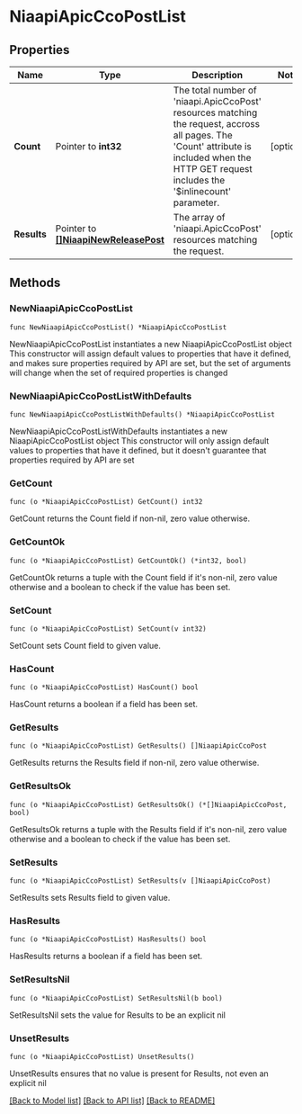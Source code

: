 # NiaapiApicCcoPostList

## Properties

Name | Type | Description | Notes
------------ | ------------- | ------------- | -------------
**Count** | Pointer to **int32** | The total number of &#39;niaapi.ApicCcoPost&#39; resources matching the request, accross all pages. The &#39;Count&#39; attribute is included when the HTTP GET request includes the &#39;$inlinecount&#39; parameter. | [optional] 
**Results** | Pointer to [**[]NiaapiNewReleasePost**](NiaapiNewReleasePost.md) | The array of &#39;niaapi.ApicCcoPost&#39; resources matching the request. | [optional] 

## Methods

### NewNiaapiApicCcoPostList

`func NewNiaapiApicCcoPostList() *NiaapiApicCcoPostList`

NewNiaapiApicCcoPostList instantiates a new NiaapiApicCcoPostList object
This constructor will assign default values to properties that have it defined,
and makes sure properties required by API are set, but the set of arguments
will change when the set of required properties is changed

### NewNiaapiApicCcoPostListWithDefaults

`func NewNiaapiApicCcoPostListWithDefaults() *NiaapiApicCcoPostList`

NewNiaapiApicCcoPostListWithDefaults instantiates a new NiaapiApicCcoPostList object
This constructor will only assign default values to properties that have it defined,
but it doesn't guarantee that properties required by API are set

### GetCount

`func (o *NiaapiApicCcoPostList) GetCount() int32`

GetCount returns the Count field if non-nil, zero value otherwise.

### GetCountOk

`func (o *NiaapiApicCcoPostList) GetCountOk() (*int32, bool)`

GetCountOk returns a tuple with the Count field if it's non-nil, zero value otherwise
and a boolean to check if the value has been set.

### SetCount

`func (o *NiaapiApicCcoPostList) SetCount(v int32)`

SetCount sets Count field to given value.

### HasCount

`func (o *NiaapiApicCcoPostList) HasCount() bool`

HasCount returns a boolean if a field has been set.

### GetResults

`func (o *NiaapiApicCcoPostList) GetResults() []NiaapiApicCcoPost`

GetResults returns the Results field if non-nil, zero value otherwise.

### GetResultsOk

`func (o *NiaapiApicCcoPostList) GetResultsOk() (*[]NiaapiApicCcoPost, bool)`

GetResultsOk returns a tuple with the Results field if it's non-nil, zero value otherwise
and a boolean to check if the value has been set.

### SetResults

`func (o *NiaapiApicCcoPostList) SetResults(v []NiaapiApicCcoPost)`

SetResults sets Results field to given value.

### HasResults

`func (o *NiaapiApicCcoPostList) HasResults() bool`

HasResults returns a boolean if a field has been set.

### SetResultsNil

`func (o *NiaapiApicCcoPostList) SetResultsNil(b bool)`

 SetResultsNil sets the value for Results to be an explicit nil

### UnsetResults
`func (o *NiaapiApicCcoPostList) UnsetResults()`

UnsetResults ensures that no value is present for Results, not even an explicit nil

[[Back to Model list]](../README.md#documentation-for-models) [[Back to API list]](../README.md#documentation-for-api-endpoints) [[Back to README]](../README.md)


